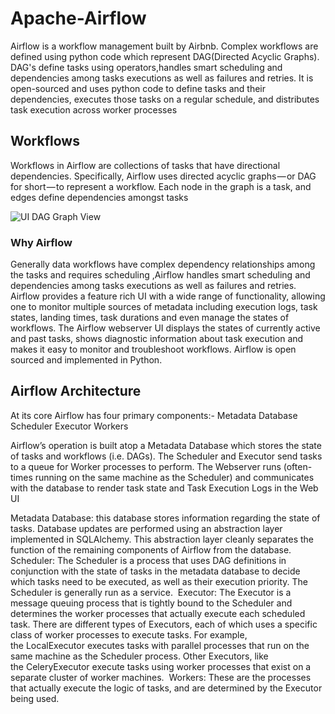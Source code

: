 # Apache-Airflow
Airflow is a workflow management built by Airbnb. Complex workflows are defined using python code which represent DAG(Directed Acyclic Graphs). DAG's define tasks using operators,handles smart scheduling and dependencies among tasks executions as well as failures and retries.
It is open-sourced and uses python code to define tasks and their dependencies, executes those tasks on a regular schedule, and distributes task execution across worker processes

## Workflows
Workflows in Airflow are collections of tasks that have directional dependencies. Specifically, Airflow uses directed acyclic graphs — or DAG for short — to represent a workflow. Each node in the graph is a task, and edges define dependencies amongst tasks

![UI DAG Graph View](https://user-images.githubusercontent.com/19341622/30603503-52187db6-9d85-11e7-9315-2b8c6bbca04a.png)

### Why Airflow
Generally data workflows have complex dependency relationships among the tasks and requires scheduling ,Airflow handles smart scheduling and dependencies among tasks executions as well as failures and retries.
Airflow provides a feature rich UI with a wide range of functionality, allowing one to monitor multiple sources of metadata including execution logs, task states, landing times, task durations and even manage the states of workflows.
The Airflow webserver UI displays the states of currently active and past tasks, shows diagnostic information about task execution and makes it easy to monitor and troubleshoot workflows.
Airflow is open sourced and implemented in Python.

## Airflow Architecture
At its core Airflow has four primary components:-
Metadata Database
Scheduler
Executor
Workers


Airflow’s operation is built atop a Metadata Database which stores the state of tasks and workflows (i.e. DAGs). The Scheduler and Executor send tasks to a queue for Worker processes to perform. The Webserver runs (often-times running on the same machine as the Scheduler) and communicates with the database to render task state and Task Execution Logs in the Web UI

Metadata Database: this database stores information regarding the state of tasks. Database updates are performed using an abstraction layer implemented in SQLAlchemy. This abstraction layer cleanly separates the function of the remaining components of Airflow from the database.
Scheduler: The Scheduler is a process that uses DAG definitions in conjunction with the state of tasks in the metadata database to decide which tasks need to be executed, as well as their execution priority. The Scheduler is generally run as a service. 
Executor: The Executor is a message queuing process that is tightly bound to the Scheduler and determines the worker processes that actually execute each scheduled task. There are different types of Executors, each of which uses a specific class of worker processes to execute tasks. For example, the LocalExecutor executes tasks with parallel processes that run on the same machine as the Scheduler process. Other Executors, like the CeleryExecutor execute tasks using worker processes that exist on a separate cluster of worker machines. 
Workers: These are the processes that actually execute the logic of tasks, and are determined by the Executor being used.
